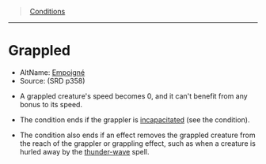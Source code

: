 ﻿---
!Generic
Id: conditions_vo.md#grappled
ParentLink: conditions_vo.md#conditions
Name: Grappled
ParentName: Conditions
NameLevel: 1
AltName: '[Empoigné](hd_conditions_empoigne.md)'
Source: (SRD p358)
Attributes: {}
---
> [Conditions](srd_conditions.md)

---

# Grappled

- AltName: [Empoigné](hd_conditions_empoigne.md)
- Source: (SRD p358)

* A grappled creature's speed becomes 0, and it can't benefit from any bonus to its speed.

* The condition ends if the grappler is [incapacitated](srd_conditions_incapacitated.md) (see the condition).

* The condition also ends if an effect removes the grappled creature from the reach of the grappler or grappling effect, such as when a creature is hurled away by the [thunder-wave](srd_spells_thunderwave.md) spell.

